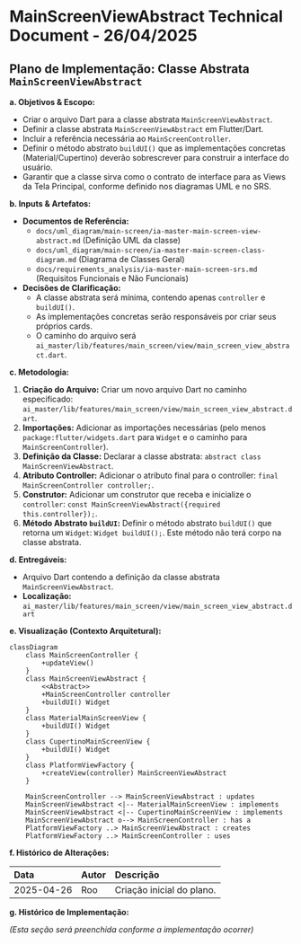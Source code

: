 # MainScreenViewAbstract Technical Document - 26/04/2025

## Plano de Implementação: Classe Abstrata `MainScreenViewAbstract`

**a. Objetivos & Escopo:**

*   Criar o arquivo Dart para a classe abstrata `MainScreenViewAbstract`.
*   Definir a classe abstrata `MainScreenViewAbstract` em Flutter/Dart.
*   Incluir a referência necessária ao `MainScreenController`.
*   Definir o método abstrato `buildUI()` que as implementações concretas (Material/Cupertino) deverão sobrescrever para construir a interface do usuário.
*   Garantir que a classe sirva como o contrato de interface para as Views da Tela Principal, conforme definido nos diagramas UML e no SRS.

**b. Inputs & Artefatos:**

*   **Documentos de Referência:**
    *   `docs/uml_diagram/main-screen/ia-master-main-screen-view-abstract.md` (Definição UML da classe)
    *   `docs/uml_diagram/main-screen/ia-master-main-screen-class-diagram.md` (Diagrama de Classes Geral)
    *   `docs/requirements_analysis/ia-master-main-screen-srs.md` (Requisitos Funcionais e Não Funcionais)
*   **Decisões de Clarificação:**
    *   A classe abstrata será mínima, contendo apenas `controller` e `buildUI()`.
    *   As implementações concretas serão responsáveis por criar seus próprios cards.
    *   O caminho do arquivo será `ai_master/lib/features/main_screen/view/main_screen_view_abstract.dart`.

**c. Metodologia:**

1.  **Criação do Arquivo:** Criar um novo arquivo Dart no caminho especificado: `ai_master/lib/features/main_screen/view/main_screen_view_abstract.dart`.
2.  **Importações:** Adicionar as importações necessárias (pelo menos `package:flutter/widgets.dart` para `Widget` e o caminho para `MainScreenController`).
3.  **Definição da Classe:** Declarar a classe abstrata: `abstract class MainScreenViewAbstract`.
4.  **Atributo Controller:** Adicionar o atributo final para o controller: `final MainScreenController controller;`.
5.  **Construtor:** Adicionar um construtor que receba e inicialize o `controller`: `const MainScreenViewAbstract({required this.controller});`.
6.  **Método Abstrato `buildUI`:** Definir o método abstrato `buildUI()` que retorna um `Widget`: `Widget buildUI();`. Este método não terá corpo na classe abstrata.

**d. Entregáveis:**

*   Arquivo Dart contendo a definição da classe abstrata `MainScreenViewAbstract`.
*   **Localização:** `ai_master/lib/features/main_screen/view/main_screen_view_abstract.dart`

**e. Visualização (Contexto Arquitetural):**

```mermaid
classDiagram
    class MainScreenController {
        +updateView()
    }
    class MainScreenViewAbstract {
        <<Abstract>>
        +MainScreenController controller
        +buildUI() Widget
    }
    class MaterialMainScreenView {
        +buildUI() Widget
    }
    class CupertinoMainScreenView {
        +buildUI() Widget
    }
    class PlatformViewFactory {
        +createView(controller) MainScreenViewAbstract
    }

    MainScreenController --> MainScreenViewAbstract : updates
    MainScreenViewAbstract <|-- MaterialMainScreenView : implements
    MainScreenViewAbstract <|-- CupertinoMainScreenView : implements
    MainScreenViewAbstract o--> MainScreenController : has a
    PlatformViewFactory ..> MainScreenViewAbstract : creates
    PlatformViewFactory ..> MainScreenController : uses
```

**f. Histórico de Alterações:**

| Data       | Autor | Descrição                     |
| :--------- | :---- | :------------------------------ |
| 2025-04-26 | Roo   | Criação inicial do plano.     |

**g. Histórico de Implementação:**

*(Esta seção será preenchida conforme a implementação ocorrer)*